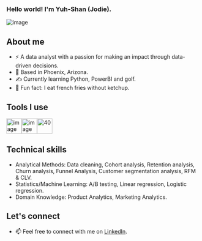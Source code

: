 ### Hello world! I'm Yuh-Shan (Jodie).
![image](https://user-images.githubusercontent.com/74038190/213760705-0d5bf320-4f43-4352-b74b-0889ae726bf7.gif)

## About me
- ⚡ A data analyst with a passion for making an impact through data-driven decisions.
- 🌵 Based in Phoenix, Arizona.
- ✍️ Currently learning Python, PowerBI and golf.
- 🍟 Fun fact: I eat french fries without ketchup.

## Tools I use
 <img src="https://github.com/jodiechang/jodiechang/assets/137368915/fa256886-ae57-4b64-9536-4d3a2da5cd87" width="40" height="40" alt="image"><img src="https://github.com/jodiechang/jodiechang/assets/137368915/225b7ed5-9124-45d8-b19c-ffab4d23b062" width="40" height="40" alt="image"><img src="https://github.com/jodiechang/jodiechang/assets/137368915/71ed93f2-7454-4d61-aa2d-4de229b9fc32" width="40" height="40" alt="40">

## Technical skills
- Analytical Methods: Data cleaning, Cohort analysis, Retention analysis, Churn analysis, Funnel Analysis, Customer segmentation analysis, RFM & CLV.
- Statistics/Machine Learning: A/B testing, Linear regression, Logistic regression.
- Domain Knowledge: Product Analytics, Marketing Analytics.


## Let's connect
- 📫 Feel free to connect with me on [LinkedIn](https://www.linkedin.com/in/jodiechangtw).
